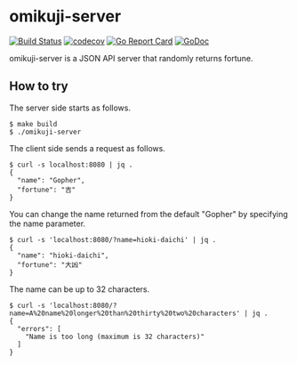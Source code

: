 # omikuji-server

[![Build Status](https://travis-ci.com/hioki-daichi/omikuji-server.svg?branch=master)](https://travis-ci.com/hioki-daichi/omikuji-werver)
[![codecov](https://codecov.io/gh/hioki-daichi/omikuji-server/branch/master/graph/badge.svg)](https://codecov.io/gh/hioki-daichi/omikuji-server)
[![Go Report Card](https://goreportcard.com/badge/hioki-daichi/omikuji-server)](https://goreportcard.com/report/github.com/hioki-daichi/omikuji-server)
[![GoDoc](https://godoc.org/github.com/hioki-daichi/omikuji-server?status.svg)](https://godoc.org/github.com/hioki-daichi/omikuji-server)

omikuji-server is a JSON API server that randomly returns fortune.

## How to try

The server side starts as follows.

```shell
$ make build
$ ./omikuji-server
```

The client side sends a request as follows.

```shell
$ curl -s localhost:8080 | jq .
{
  "name": "Gopher",
  "fortune": "吉"
}
```

You can change the name returned from the default "Gopher" by specifying the name parameter.

```shell
$ curl -s 'localhost:8080/?name=hioki-daichi' | jq .
{
  "name": "hioki-daichi",
  "fortune": "大凶"
}
```

The name can be up to 32 characters.

```shell
$ curl -s 'localhost:8080/?name=A%20name%20longer%20than%20thirty%20two%20characters' | jq .
{
  "errors": [
    "Name is too long (maximum is 32 characters)"
  ]
}
```
